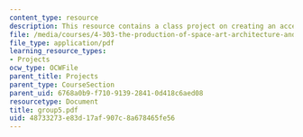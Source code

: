 ```yaml
---
content_type: resource
description: This resource contains a class project on creating an accessible environment.
file: /media/courses/4-303-the-production-of-space-art-architecture-and-urbanism-in-dialogue-fall-2006/48733273e83d17af907c8a678465fe56_group5.pdf
file_type: application/pdf
learning_resource_types:
- Projects
ocw_type: OCWFile
parent_title: Projects
parent_type: CourseSection
parent_uid: 6768a0b9-f710-9139-2841-0d418c6aed08
resourcetype: Document
title: group5.pdf
uid: 48733273-e83d-17af-907c-8a678465fe56
---
```


